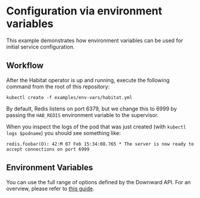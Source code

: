 # Configuration via environment variables

This example demonstrates how environment variables can be used for initial service configuration.

## Workflow

After the Habitat operator is up and running, execute the following command from the root of this repository:

    kubectl create -f examples/env-vars/habitat.yml

By default, Redis listens on port 6379, but we change this to 6999 by passing
the `HAB_REDIS` environment variable to the supervisor.

When you inspect the logs of the pod that was just created (with `kubectl logs
$podname`) you should see something like:

    redis.foobar(O): 42:M 07 Feb 15:34:08.765 * The server is now ready to accept connections on port 6999

## Environment Variables

You can use the full range of options defined by the Downward API. For an
overview, please refer to [this
guide](https://kubernetes.io/docs/tasks/inject-data-application/environment-variable-expose-pod-information/).
